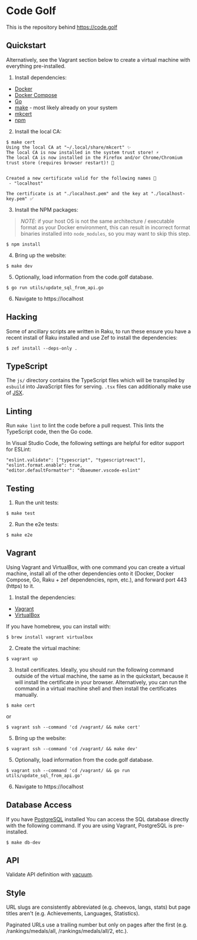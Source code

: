 # Code Golf

This is the repository behind https://code.golf

## Quickstart

Alternatively, see the Vagrant section below to create a virtual machine with everything pre-installed.

1. Install dependencies:
* [Docker](https://docs.docker.com/engine/install/)
* [Docker Compose](https://docs.docker.com/compose/install/)
* [Go](https://golang.org/doc/install)
* [make](https://www.gnu.org/software/make/) - most likely already on your system
* [mkcert](https://github.com/FiloSottile/mkcert#installation)
* [npm](https://www.npmjs.com/get-npm)

2. Install the local CA:
```
$ make cert
Using the local CA at "~/.local/share/mkcert" ✨
The local CA is now installed in the system trust store! ⚡️
The local CA is now installed in the Firefox and/or Chrome/Chromium trust store (requires browser restart)! 🦊


Created a new certificate valid for the following names 📜
 - "localhost"

The certificate is at "./localhost.pem" and the key at "./localhost-key.pem" ✅
```

3. Install the NPM packages:

> *NOTE*: if your host OS is not the same architecture / executable format as
> your Docker environment, this can result in incorrect format binaries installed
> into `node_modules`, so you may want to skip this step.

```
$ npm install
```

4. Bring up the website:
```
$ make dev
```

5. Optionally, load information from the code.golf database.
```
$ go run utils/update_sql_from_api.go
```

6. Navigate to https://localhost

## Hacking

Some of ancillary scripts are written in Raku, to run these ensure you have a
recent install of Raku installed and use Zef to install the dependencies:
```
$ zef install --deps-only .
```

## TypeScript

The `js/` directory contains the TypeScript files which will be transpiled by
`esbuild` into JavaScript files for serving. `.tsx` files can additionally
make use of [JSX](https://www.typescriptlang.org/docs/handbook/jsx.html).

## Linting

Run `make lint` to lint the code before a pull request. This lints the TypeScript code, then the Go code.

In Visual Studio Code, the following settings are helpful for editor support for ESLint:

```
"eslint.validate": ["typescript", "typescriptreact"],
"eslint.format.enable": true,
"editor.defaultFormatter": "dbaeumer.vscode-eslint"
```

## Testing

1. Run the unit tests:
```
$ make test
```

2. Run the e2e tests:
```
$ make e2e
```

## Vagrant

Using Vagrant and VirtualBox, with one command you can create a virtual machine, install all of the other dependencies onto it (Docker, Docker Compose, Go, Raku + zef dependencies, npm, etc.), and forward port 443 (https) to it.

1. Install the dependencies:
* [Vagrant](https://www.vagrantup.com/downloads)
* [VirtualBox](https://www.virtualbox.org/)

If you have homebrew, you can install with:
```
$ brew install vagrant virtualbox
```

2. Create the virtual machine:
```
$ vagrant up
```

3. Install certificates. Ideally, you should run the following command outside of the virtual machine, the same as in the quickstart, because it will install the certificate in your browser. Alternatively, you can run the command in a virtual machine shell and then install the certificates manually.
```
$ make cert
```
or
```
$ vagrant ssh --command 'cd /vagrant/ && make cert'
```

5. Bring up the website:
```
$ vagrant ssh --command 'cd /vagrant/ && make dev'
```

5. Optionally, load information from the code.golf database.
```
$ vagrant ssh --command 'cd /vagrant/ && go run utils/update_sql_from_api.go'
```

6. Navigate to https://localhost

## Database Access

If you have [PostgreSQL](https://www.postgresql.org/download/) installed You can access the SQL database directly with the following command. If you are using Vagrant, PostgreSQL is pre-installed.
```
$ make db-dev
```

## API

Validate API definition with [vacuum](https://api.quobix.com/report?url=https://code.golf/api).

## Style

URL slugs are consistently abbreviated (e.g. cheevos, langs, stats) but page
titles aren't (e.g. Achievements, Languages, Statistics).

Paginated URLs use a trailing number but only on pages after the first (e.g.
/rankings/medals/all, /rankings/medals/all/2, etc.).
